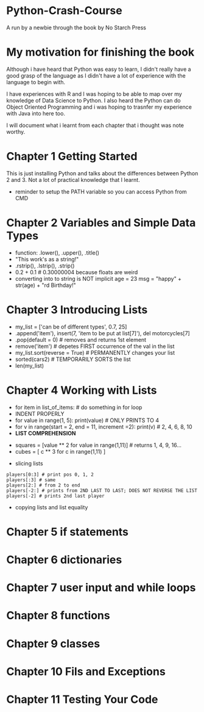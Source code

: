 # Python-Crash-Course
A run by a newbie through the book by No Starch Press

# My motivation for finishing the book
Although i have heard that Python was easy to learn, I didn't really have a good grasp of the language as I didn't have a lot of experience with the language to begin with.

I have experiences with R and I was hoping to be able to map over my knowledge of Data Science to Python. I also heard the Python can do Object Oriented Programming and i was hoping to trasnfer my experience with Java into here too.

I will document what i learnt from each chapter that i thought was note worthy.

# Chapter 1 Getting Started
This is just installing Python and talks about the differences between Python 2 and 3. Not a lot of practical knowledge that I learnt. 
* reminder to setup the PATH variable so you can access Python from CMD

# Chapter 2 Variables and Simple Data Types
* function: .lower(), .upper(), .title()
* "This work's as a string!"
* .rstrip(), .lstrip(), .strip()
* 0.2 + 0.1 # 0.30000004 because floats are weird
* converting into to string is NOT implicit
  age = 23
  msg = "happy" + str(age) + "rd Birthday!"

# Chapter 3 Introducing Lists
* my_list = ['can be of different types', 0.7, 25]
* .append('item'), insert(7, 'item to be put at list[7]'), del motorcycles[7]
* .pop(default = 0) # removes and returns 1st element
*  remove('item') # depetes FIRST occurrence of the val in the list
* my_list.sort(reverse = True) # PERMANENTLY changes your list
* sorted(cars2) # TEMPORARILY SORTS the list
* len(my_list)

# Chapter 4 Working with Lists
* for item in list_of_items:
      # do something in for loop
*    INDENT PROPERLY
* for value in range(1, 5):
      print(value) # ONLY PRINTS TO 4
* for v in range(start = 2, end = 11, increment =2):
      print(v) # 2, 4, 6, 8, 10
* **LIST COMPREHENSION**
- squares = [value ** 2 for value in range(1,11)] # returns 1, 4, 9, 16...
- cubes = [ c ** 3 for c in range(1,11) ]

* slicing lists
```
players[0:3] # print pos 0, 1, 2
players[:3] # same
players[2:] # from 2 to end
players[-2:] # prints from 2ND LAST TO LAST; DOES NOT REVERSE THE LIST
players[-2] # prints 2nd last player
```

* copying lists and list equality


# Chapter 5 if statements

# Chapter 6 dictionaries

# Chapter 7 user input and while loops

# Chapter 8 functions

# Chapter 9 classes 

# Chapter 10 Fils and Exceptions

# Chapter 11 Testing Your Code

